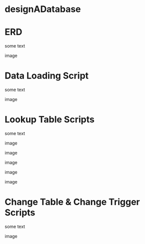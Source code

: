 # designADatabase

# ERD
some text

image

# Data Loading Script
some text

image

# Lookup Table Scripts
some text

image

image

image

image

image

# Change Table & Change Trigger Scripts
some text

image
